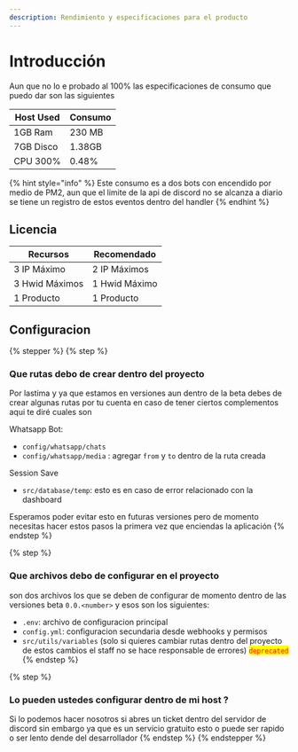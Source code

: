 ```yaml
---
description: Rendimiento y especificaciones para el producto
---
```


# Introducción

Aun que no lo e probado al 100% las especificaciones de consumo que puedo dar son las siguientes

| Host Used | Consumo |
| --------- | ------- |
| 1GB Ram   | 230 MB  |
| 7GB Disco | 1.38GB  |
| CPU 300%  | 0.48%   |

{% hint style="info" %}
Este consumo es a dos bots con encendido por medio de PM2, aun que el limite de la api de discord no se alcanza a diario se tiene un registro de estos eventos dentro del handler
{% endhint %}

## Licencia

| Recursos       | Recomendado   |
| -------------- | ------------- |
| 3 IP Máximo    | 2 IP Máximos  |
| 3 Hwid Máximos | 1 Hwid Máximo |
| 1 Producto     | 1 Producto    |

## Configuracion



{% stepper %}
{% step %}
### Que rutas debo de crear dentro del proyecto

Por lastima y ya que estamos en versiones aun dentro de la beta debes de crear algunas rutas por tu cuenta en caso de tener ciertos complementos aqui te diré cuales son

Whatsapp Bot:&#x20;

* `config/whatsapp/chats`
* `config/whatsapp/media` : agregar `from` y `to` dentro de la ruta creada

Session Save

* `src/database/temp`: esto es en caso de error relacionado con la dashboard

Esperamos poder evitar esto en futuras versiones pero de momento necesitas hacer estos pasos la primera vez que enciendas la aplicación
{% endstep %}

{% step %}
### Que archivos debo de configurar en el proyecto

son dos archivos los que se deben de configurar de momento dentro de las versiones beta `0.0.<number>` y esos son los siguientes:

* `.env`: archivo de configuracion principal
* `config.yml`: configuracion secundaria desde webhooks y permisos
* `src/utils/variables` (solo si quieres cambiar rutas dentro del proyecto de estos cambios el staff no se hace responsable de errores) <mark style="color:red;">`deprecated`</mark>
{% endstep %}

{% step %}
### Lo pueden ustedes configurar dentro de mi host ?

Si lo podemos hacer nosotros si abres un ticket dentro del servidor de discord sin embargo ya que es un servicio gratuito esto o puede ser rapido o ser lento dende del desarrollador
{% endstep %}
{% endstepper %}
